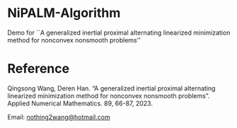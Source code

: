 # NiPALM-Algorithm
Demo for ``A generalized inertial proximal alternating linearized minimization method for nonconvex nonsmooth problems''

# Reference
Qingsong Wang, Deren Han. “A generalized inertial proximal alternating linearized minimization method for
nonconvex nonsmooth problems”. Applied Numerical Mathematics. 89, 66-87, 2023. 

Email: nothing2wang@hotmail.com
